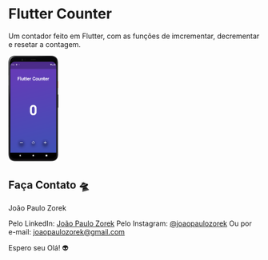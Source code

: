 # Flutter Counter

Um contador feito em Flutter, com as funções de imcrementar, decrementar e resetar a contagem.

<img width="100" src="https://github.com/joaopaulozorek/flutter_counter/raw/main/lib/assets/Screenshot_20220605_210404.png">

## Faça Contato 🛸

João Paulo Zorek

Pelo LinkedIn: [João Paulo Zorek](https://www.linkedin.com/in/joaopaulozorek/)
Pelo Instagram: [@joaopaulozorek](https://instagram.com/joaopaulozorek)
Ou por e-mail: joaopaulozorek@gmail.com

Espero seu Olá! 👽